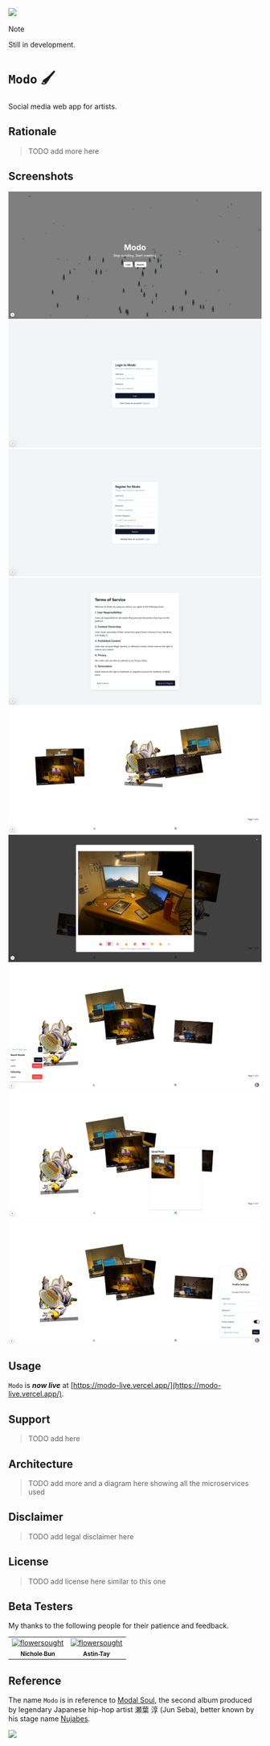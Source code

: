 ![](https://img.shields.io/badge/modo_1.0.0-alpha-orange)

> [!NOTE]  
> Still in development.  

# `Modo` 🖌️

Social media web app for artists.

## Rationale

> TODO add more here

## Screenshots

![](./asset/reference/modo-v1.1.0/launch.png)
![](./asset/reference/modo-v1.0.0/login.png)
![](./asset/reference/modo-v1.0.0/register.png)
![](./asset/reference/modo-v1.0.0/tos.png)
![](./asset/reference/modo-v1.0.0/dashboard.png)
![](./asset/reference/modo-v1.0.0/zoom.png)
![](./asset/reference/modo-v1.0.0/following.png)
![](./asset/reference/modo-v1.0.0/saved.png)
![](./asset/reference/modo-v1.0.0/profile.png)

## Usage

`Modo` is ***now live*** at [https://modo-live.vercel.app/](https://modo-live.vercel.app/).

## Support

> TODO add here

## Architecture

> TODO add more and a diagram here showing all the microservices used

## Disclaimer

> TODO add legal disclaimer here

## License

> TODO add license here similar to this one 

## Beta Testers

My thanks to the following people for their patience and feedback.

<table>
	<tbody>
        <tr>
            <td align="center">
                <a href="https://www.linkedin.com/in/nicholebun/">
                    <img src="https://avatars.githubusercontent.com/u/169415342?v=4" width="100;" alt="flowersought"/>
                    <br />
                    <sub><b>Nichole Bun</b></sub>
                </a>
            </td>
            <td align="center">
		<a href="https://github.com/a-stint">
                    <img src="https://avatars.githubusercontent.com/u/149822619?v=4" width="100;" alt="flowersought"/>
                    <br />
                    <sub><b>Astin Tay</b></sub>
                </a>
            </td>
        </tr>
	<tbody>
</table>

## Reference

The name `Modo` is in reference to [Modal Soul](https://en.wikipedia.org/wiki/Modal_Soul), the second album produced by legendary Japanese hip-hop artist 瀬葉 淳 (Jun Seba), better known by his stage name [Nujabes](https://en.wikipedia.org/wiki/Nujabes). 

![](https://images2.alphacoders.com/446/446324.jpg)